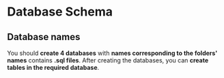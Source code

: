# Database Schema

## Database names
You should **create 4 databases** with **names corresponding to the folders' names** contains **.sql files**. After creating the databases, you can **create tables in the required database**.
